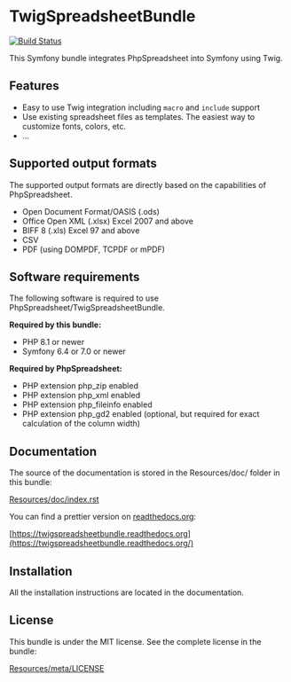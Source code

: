 # TwigSpreadsheetBundle

[![Build Status](https://github.com/recranet/TwigSpreadsheetBundle/actions/workflows/php.yml/badge.svg?branch=master)](https://github.com/recranet/TwigSpreadsheetBundle/actions)

This Symfony bundle integrates PhpSpreadsheet into Symfony using Twig.

## Features

 * Easy to use Twig integration including ``macro`` and ``include`` support
 * Use existing spreadsheet files as templates. The easiest way to customize fonts, colors, etc.
 * ...

## Supported output formats

The supported output formats are directly based on the capabilities of PhpSpreadsheet.

 * Open Document Format/OASIS (.ods)
 * Office Open XML (.xlsx) Excel 2007 and above
 * BIFF 8 (.xls) Excel 97 and above
 * CSV
 * PDF (using DOMPDF, TCPDF or mPDF)

## Software requirements

The following software is required to use PhpSpreadsheet/TwigSpreadsheetBundle.

**Required by this bundle:**

 * PHP 8.1 or newer
 * Symfony 6.4 or 7.0 or newer

**Required by PhpSpreadsheet:**

 * PHP extension php_zip enabled
 * PHP extension php_xml enabled
 * PHP extension php_fileinfo enabled
 * PHP extension php_gd2 enabled (optional, but required for exact calculation of the column width)

## Documentation

The source of the documentation is stored in the Resources/doc/ folder in this bundle:

[Resources/doc/index.rst](https://github.com/Recranet/TwigSpreadsheetBundle/blob/master/src/Resources/doc/index.rst)

You can find a prettier version on [readthedocs.org](httsp://readthedocs.org):

[https://twigspreadsheetbundle.readthedocs.org](https://twigspreadsheetbundle.readthedocs.org/)

## Installation

All the installation instructions are located in the documentation.

## License

This bundle is under the MIT license. See the complete license in the bundle:

[Resources/meta/LICENSE](https://github.com/Recranet/TwigSpreadsheetBundle/blob/master/LICENSE)
